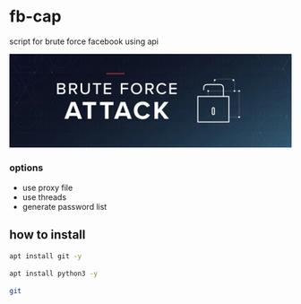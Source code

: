 # fb-cap
script for brute force facebook using api 

<img src="https://raw.githubusercontent.com/issamiso/fb-cap/main/image/brute-force-attack.webp" alt='brute-image' />



### options
- use proxy file
- use threads
- generate password list

## how to install 
```bash
apt install git -y
```
```bash
apt install python3 -y
```
```bash
git
```
